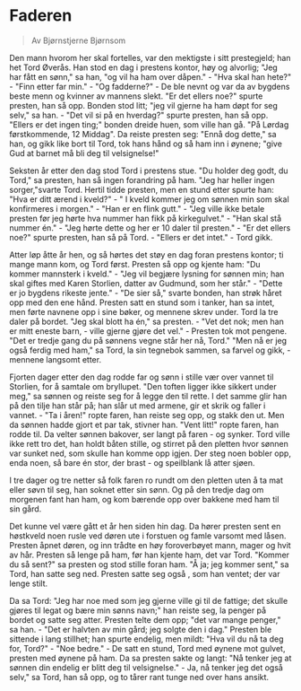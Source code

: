 # Faderen
> Av Bjørnstjerne Bjørnsom

Den mann hvorom her skal fortelles, var den mektigste i sitt prestegjeld; han het Tord Øverås. Han stod en dag i prestens kontor, høy og alvorlig; "Jeg har fått en sønn," sa han, "og vil ha ham over dåpen." - "Hva skal han hete?" - "Finn etter far min." - "Og fadderne?" - De ble nevnt og var da av bygdens beste menn og kvinner av mannens slekt. "Er det ellers noe?" spurte presten, han så opp. Bonden stod litt; "jeg vil gjerne ha ham døpt for seg selv," sa han. - "Det vil si på en hverdag?" spurte presten, han så opp. "Ellers er det ingen ting;" bonden dreide huen, som ville han gå.  "På Lørdag førstkommende, 12 Middag". Da reiste presten seg: "Ennå dog dette," sa han, og gikk like bort til Tord, tok hans hånd og så ham inn i øynene; "give Gud at barnet må bli deg til velsignelse!"

Seksten år etter den dag stod Tord i prestens stue. "Du holder deg godt, du Tord," sa presten, han så ingen forandring på ham. "Jeg har heller ingen sorger,"svarte Tord. Hertil tidde presten, men en stund etter spurte han: "Hva er ditt ærend i kveld?" - " I kveld kommer jeg om sønnen min som skal konfirmeres i morgen." - "Han er en flink gutt." - "Jeg ville ikke betale presten før jeg hørte hva nummer han fikk på kirkegulvet." - "Han skal stå nummer én." - "Jeg hørte dette og her er 10 daler til presten." - "Er det ellers noe?" spurte presten, han så på Tord. - "Ellers er det intet." - Tord gikk.

Atter løp åtte år hen, og så hørtes det støy en dag foran prestens kontor; ti mange mann kom, og Tord først. Presten så opp og kjente ham: "Du kommer mannsterk i kveld." - "Jeg vil begjære lysning for sønnen min; han skal giftes med Karen Storlien, datter av Gudmund, som her står." - "Dette er jo bygdens rikeste jente." - "De sier så," svarte bonden, han strøk håret opp med den ene hånd. Presten satt en stund som i tanker, han sa intet, men førte navnene opp i sine bøker, og mennene skrev under. Tord la tre daler på bordet. "Jeg skal blott ha én," sa presten. - "Vet det nok; men han er mitt eneste barn, - ville gjerne gjøre det vel." - Presten tok mot pengene. "Det er tredje gang du på sønnens vegne står her nå, Tord." "Men nå er jeg også ferdig med ham," sa Tord, la sin tegnebok sammen, sa farvel og gikk, - mennene langsomt etter.

Fjorten dager etter den dag rodde far og sønn i stille vær over vannet til Storlien, for å samtale om bryllupet. "Den toften ligger ikke sikkert under meg," sa sønnen og reiste seg for å legge den til rette. I det samme glir han på den tilje han står på; han slår ut med armene, gir et skrik og faller i vannet. - "Ta i åren!" ropte faren, han reiste seg opp, og stakk den ut. Men da sønnen hadde gjort et par tak, stivner han. "Vent litt!" ropte faren, han rodde til. Da velter sønnen bakover, ser langt på faren - og synker. Tord ville ikke rett tro det, han holdt båten stille, og stirret på den pletten hvor sønnen var sunket ned, som skulle han komme opp igjen. Der steg noen bobler opp, enda noen, så bare én stor, der brast - og speilblank lå atter sjøen.

I tre dager og tre netter så folk faren ro rundt om den pletten uten å ta mat eller søvn til seg, han soknet etter sin sønn. Og på den tredje dag om morgenen fant han ham, og kom bærende opp over bakkene med ham til sin gård.

Det kunne vel være gått et år hen siden hin dag. Da hører presten sent en høstkveld noen rusle ved døren ute i forstuen og famle varsomt med låsen. Presten åpnet døren, og inn trådte en høy foroverbøyet mann, mager og hvit av hår. Presten så lenge på ham, før han kjente ham, det var Tord. "Kommer du så sent?" sa presten og stod stille foran ham. "Å ja; jeg kommer sent," sa Tord, han satte seg ned. Presten satte seg også , som han ventet; der var lenge stilt.

Da sa Tord: "Jeg har noe med som jeg gjerne ville gi til de fattige; det skulle gjøres til legat og bære min sønns navn;" han reiste seg, la penger på bordet og satte seg atter. Presten telte dem opp; "det var mange penger," sa han. - "Det er halvten av min gård; jeg solgte den i dag." Presten ble sittende i lang stillhet; han spurte endelig, men mildt: "Hva vil du nå ta deg for, Tord?" - "Noe bedre." - De satt en stund, Tord med øynene mot gulvet, presten med øynene på ham. Da sa presten sakte og langt: "Nå tenker jeg at sønnen din endelig er blitt deg til velsignelse." - Ja, nå tenker jeg det også selv," sa Tord, han så opp, og to tårer rant tunge ned over hans ansikt.